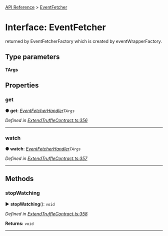 [API Reference](../README.md) > [EventFetcher](../interfaces/EventFetcher.md)



# Interface: EventFetcher


returned by EventFetcherFactory <targs>which is created by eventWrapperFactory.</targs>

## Type parameters
#### TArgs 

## Properties
<a id="get"></a>

###  get

**●  get**:  *[EventFetcherHandler](../#EventFetcherHandler)`TArgs`* 

*Defined in [ExtendTruffleContract.ts:356](https://github.com/daostack/arc.js/blob/61e5f90/lib/ExtendTruffleContract.ts#L356)*





___

<a id="watch"></a>

###  watch

**●  watch**:  *[EventFetcherHandler](../#EventFetcherHandler)`TArgs`* 

*Defined in [ExtendTruffleContract.ts:357](https://github.com/daostack/arc.js/blob/61e5f90/lib/ExtendTruffleContract.ts#L357)*





___


## Methods
<a id="stopWatching"></a>

###  stopWatching

► **stopWatching**(): `void`



*Defined in [ExtendTruffleContract.ts:358](https://github.com/daostack/arc.js/blob/61e5f90/lib/ExtendTruffleContract.ts#L358)*





**Returns:** `void`





___


